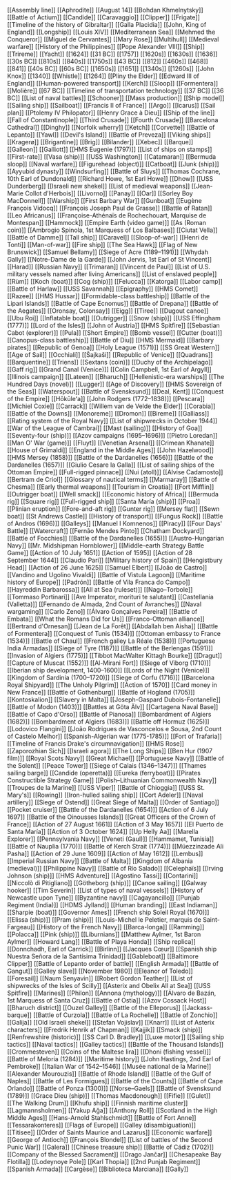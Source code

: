[[Assembly line]]
[[Aphrodite]]
[[August 14]]
[[Bohdan Khmelnytsky]]
[[Battle of Actium]]
[[Candide]]
[[Caravaggio]]
[[Clipper]]
[[Frigate]]
[[Timeline of the history of Gibraltar]]
[[Galla Placidia]]
[[John, King of England]]
[[Longship]]
[[Louis XIV]]
[[Mediterranean Sea]]
[[Mehmed the Conqueror]]
[[Miguel de Cervantes]]
[[Mary Rose]]
[[Multihull]]
[[Medieval warfare]]
[[History of the Philippines]]
[[Pope Alexander VIII]]
[[Ship]]
[[Trireme]]
[[Yacht]]
[[1624]]
[[31 BC]]
[[1757]]
[[1620s]]
[[1630s]]
[[1636]]
[[30s BC]]
[[810s]]
[[840s]]
[[1750s]]
[[43 BC]]
[[812]]
[[460s]]
[[468]]
[[841]]
[[40s BC]]
[[60s BC]]
[[1650s]]
[[1651]]
[[1340s]]
[[1260s]]
[[John Knox]]
[[1340]]
[[Whistle]]
[[1264]]
[[Pliny the Elder]]
[[Edward III of England]]
[[Human-powered transport]]
[[Kerch]]
[[Sloop]]
[[Formentera]]
[[Molière]]
[[67 BC]]
[[Timeline of transportation technology]]
[[37 BC]]
[[36 BC]]
[[List of naval battles]]
[[Schooner]]
[[Mass production]]
[[Ship model]]
[[Sailing ship]]
[[Sailboat]]
[[Francis II of France]]
[[Argo]]
[[Icarus]]
[[Sail plan]]
[[Ptolemy IV Philopator]]
[[Henry Grace à Dieu]]
[[Ship of the line]]
[[Fall of Constantinople]]
[[Third Crusade]]
[[Fourth Crusade]]
[[Barcelona Cathedral]]
[[Dinghy]]
[[Norfolk wherry]]
[[Ketch]]
[[Corvette]]
[[Battle of Lepanto]]
[[Yawl]]
[[Devil's Island]]
[[Battle of Preveza]]
[[Viking ships]]
[[Kragerø]]
[[Brigantine]]
[[Brig]]
[[Bilander]]
[[Xebec]]
[[Barque]]
[[Galleon]]
[[Galliott]]
[[HMS Eugenie (1797)]]
[[List of ships on stamps]]
[[First-rate]]
[[Vasa (ship)]]
[[USS Washington]]
[[Catamaran]]
[[Bermuda sloop]]
[[Naval warfare]]
[[Figurehead (object)]]
[[Catboat]]
[[Junk (ship)]]
[[Ayyubid dynasty]]
[[Windsurfing]]
[[Battle of Sluys]]
[[Thomas Cochrane, 10th Earl of Dundonald]]
[[Richard Howe, 1st Earl Howe]]
[[Dhow]]
[[USS Dunderberg]]
[[Israeli new shekel]]
[[List of medieval weapons]]
[[Jean-Marie Collot d'Herbois]]
[[Livorno]]
[[Panay]]
[[Oar]]
[[Sorley Boy MacDonnell]]
[[Warship]]
[[First Barbary War]]
[[Gunboat]]
[[Eugène François Vidocq]]
[[François Joseph Paul de Grasse]]
[[Battle of Ratan]]
[[Leo Africanus]]
[[Françoise-Athénaïs de Rochechouart, Marquise de Montespan]]
[[Hammock]]
[[Empire Earth (video game)]]
[[As (Roman coin)]]
[[Ambrogio Spinola, 1st Marquess of Los Balbases]]
[[Ciutat Vella]]
[[Battle of Damme]]
[[Tall ship]]
[[Caravel]]
[[Sloop-of-war]]
[[Henri de Tonti]]
[[Man-of-war]]
[[Fire ship]]
[[The Sea Hawk]]
[[Flag of New Brunswick]]
[[Samuel Bellamy]]
[[Siege of Acre (1189–1191)]]
[[Whydah Gally]]
[[Notre-Dame de la Garde]]
[[John Jervis, 1st Earl of St Vincent]]
[[Harad]]
[[Russian Navy]]
[[Trimaran]]
[[Vincent de Paul]]
[[List of U.S. military vessels named after living Americans]]
[[List of enslaved people]]
[[Rùm]]
[[Koch (boat)]]
[[Cog (ship)]]
[[Felucca]]
[[Katorga]]
[[Labor camp]]
[[Battle of Harlaw]]
[[USS Savannah]]
[[Epigraphy]]
[[HMS Comet]]
[[Razee]]
[[HMS Hussar]]
[[Formidable-class battleship]]
[[Battle of the Lipari Islands]]
[[Battle of Cape Ecnomus]]
[[Battle of Drepana]]
[[Battle of the Aegates]]
[[Oronsay, Colonsay]]
[[Eigg]]
[[Tiree]]
[[Dugout canoe]]
[[Ubu Roi]]
[[Inflatable boat]]
[[Outrigger]]
[[Snow (ship)]]
[[USS Effingham (1777)]]
[[Lord of the Isles]]
[[John of Austria]]
[[HMS Spitfire]]
[[Sebastian Cabot (explorer)]]
[[Pula]]
[[Short Empire]]
[[Bomb vessel]]
[[Cutter (boat)]]
[[Canopus-class battleship]]
[[Battle of Diu]]
[[HMS Mermaid]]
[[Barbary pirates]]
[[Republic of Genoa]]
[[Holy League (1571)]]
[[SS Great Western]]
[[Age of Sail]]
[[Occhiali]]
[[Šajkaši]]
[[Republic of Venice]]
[[Quadrans]]
[[Barquentine]]
[[Triens]]
[[Sextans (coin)]]
[[Duchy of the Archipelago]]
[[Gaff rig]]
[[Grand Canal (Venice)]]
[[Colin Campbell, 1st Earl of Argyll]]
[[Illinois campaign]]
[[Lateen]]
[[Bharuch]]
[[Hellenistic-era warships]]
[[The Hundred Days (novel)]]
[[Lugger]]
[[Age of Discovery]]
[[HMS Sovereign of the Seas]]
[[Waterspout]]
[[Battle of Svensksund]]
[[Deal, Kent]]
[[Conquest of the Empire]]
[[Hōkūleʻa]]
[[John Rodgers (1772–1838)]]
[[Pescara]]
[[Michiel Coxie]]
[[Carrack]]
[[Willem van de Velde the Elder]]
[[Corabia]]
[[Battle of the Downs]]
[[Monoreme]]
[[Dromon]]
[[Bireme]]
[[Galliass]]
[[Rating system of the Royal Navy]]
[[List of shipwrecks in October 1944]]
[[War of the League of Cambrai]]
[[Mast (sailing)]]
[[History of Goa]]
[[Seventy-four (ship)]]
[[Azov campaigns (1695–1696)]]
[[Pietro Loredan]]
[[Man O' War (game)]]
[[Fluyt]]
[[Venetian Arsenal]]
[[Crimean Khanate]]
[[House of Grimaldi]]
[[England in the Middle Ages]]
[[John Hazelwood]]
[[HMS Mersey (1858)]]
[[Battle of the Dardanelles (1656)]]
[[Battle of the Dardanelles (1657)]]
[[Giulio Cesare la Galla]]
[[List of sailing ships of the Ottoman Empire]]
[[Full-rigged pinnace]]
[[Nui (atoll)]]
[[Alvise Cadamosto]]
[[Bertram de Criol]]
[[Glossary of nautical terms]]
[[Marmaray]]
[[Battle of Chesma]]
[[Early thermal weapons]]
[[Tourism in Croatia]]
[[Fort Mifflin]]
[[Outrigger boat]]
[[Well smack]]
[[Economic history of Africa]]
[[Bermuda rig]]
[[Square rig]]
[[Full-rigged ship]]
[[Santa María (ship)]]
[[Proa]]
[[Plinian eruption]]
[[Fore-and-aft rig]]
[[Gunter rig]]
[[Mersey flat]]
[[Sewn boat]]
[[St Andrews Castle]]
[[History of transport]]
[[Fungus Rock]]
[[Battle of Andros (1696)]]
[[Galleys]]
[[Manuel I Komnenos]]
[[Piracy]]
[[Four Days' Battle]]
[[Watercraft]]
[[Fernão Mendes Pinto]]
[[Chatham Dockyard]]
[[Battle of Focchies]]
[[Battle of the Dardanelles (1655)]]
[[Austro-Hungarian Navy]]
[[Mr. Midshipman Hornblower]]
[[Middle-earth Strategy Battle Game]]
[[Action of 10 July 1651]]
[[Action of 1595]]
[[Action of 28 September 1644]]
[[Claudio Pari]]
[[Military history of Spain]]
[[Hengistbury Head]]
[[Action of 26 June 1625]]
[[Samuel Elbert]]
[[João de Castro]]
[[Vandino and Ugolino Vivaldi]]
[[Battle of Vistula Lagoon]]
[[Maritime history of Europe]]
[[Padrón]]
[[Battle of Vila Franca do Campo]]
[[Hayreddin Barbarossa]]
[[All at Sea (ruleset)]]
[[Nago–Torbole]]
[[Tommaso Portinari]]
[[Ave Imperator, morituri te salutant]]
[[Castellania (Valletta)]]
[[Fernando de Almada, 2nd Count of Avranches]]
[[Naval wargaming]]
[[Carlo Zeno]]
[[Álvaro Gonçalves Pereira]]
[[Battle of Embata]]
[[What the Romans Did for Us]]
[[Franco-Ottoman alliance]]
[[Bertrand d'Ornesan]]
[[Jean de La Forêt]]
[[Abdallah ben Aisha]]
[[Battle of Formentera]]
[[Conquest of Tunis (1534)]]
[[Ottoman embassy to France (1534)]]
[[Battle of Chaul]]
[[French galley La Réale (1538)]]
[[Portuguese India Armadas]]
[[Siege of Tyre (1187)]]
[[Battle of the Berlengas (1591)]]
[[Invasion of Algiers (1775)]]
[[Tibbot MacWalter Kittagh Bourke]]
[[Dragut]]
[[Capture of Muscat (1552)]]
[[Al-Mirani Fort]]
[[Siege of Viborg (1710)]]
[[Iberian ship development, 1400–1600]]
[[Lords of the Night (Venice)]]
[[Kingdom of Sardinia (1700–1720)]]
[[Siege of Corfu (1716)]]
[[Barcelona Royal Shipyard]]
[[The Unholy Pilgrim]]
[[Action of 1570]]
[[Card money in New France]]
[[Battle of Gothenburg]]
[[Battle of Hogland (1705)]]
[[Kontoskalion]]
[[Slavery in Malta]]
[[Joseph-Gaspard Dubois-Fontanelle]]
[[Battle of Modon (1403)]]
[[Battles at Göta Älv]]
[[Cartagena Naval Base]]
[[Battle of Capo d'Orso]]
[[Battle of Pianosa]]
[[Bombardment of Algiers (1682)]]
[[Bombardment of Algiers (1683)]]
[[Battle off Hormuz (1625)]]
[[Lodovico Flangini]]
[[João Rodrigues de Vasconcelos e Sousa, 2nd Count of Castelo Melhor]]
[[Spanish-Algerian war (1775-1785)]]
[[Fort of Trafaria]]
[[Timeline of Francis Drake's circumnavigation]]
[[HMS Rose]]
[[Zaporozhian Sich]]
[[Israeli agora]]
[[The Long Ships]]
[[Ben Hur (1907 film)]]
[[Royal Scots Navy]]
[[Great Michael]]
[[Portuguese Navy]]
[[Battle of the Solent]]
[[Peace Tower]]
[[Siege of Calais (1346–1347)]]
[[Thames sailing barge]]
[[Candide (operetta)]]
[[Eureka (ferryboat)]]
[[Pirates Constructible Strategy Game]]
[[Polish–Lithuanian Commonwealth Navy]]
[[Troupes de la Marine]]
[[USS Viper]]
[[Battle of Chioggia]]
[[USS St. Mary's]]
[[Rowing]]
[[Iron-hulled sailing ship]]
[[Cort Adeler]]
[[Naval artillery]]
[[Siege of Ostend]]
[[Great Siege of Malta]]
[[Order of Santiago]]
[[Pocket cruiser]]
[[Battle of the Dardanelles (1654)]]
[[Action of 6 July 1697]]
[[Battle of the Oinousses Islands]]
[[Great Officers of the Crown of France]]
[[Action of 27 August 1661]]
[[Action of 3 May 1657]]
[[El Puerto de Santa María]]
[[Action of 3 October 1624]]
[[Up Helly Aa]]
[[Marella Explorer]]
[[Pennsylvania Navy]]
[[Veneti (Gaul)]]
[[Hammamet, Tunisia]]
[[Battle of Nauplia (1770)]]
[[Battle of Kerch Strait (1774)]]
[[Müezzinzade Ali Pasha]]
[[Action of 29 June 1609]]
[[Action of May 1612]]
[[Lembus]]
[[Imperial Russian Navy]]
[[Battle of Malta]]
[[Kingdom of Albania (medieval)]]
[[Philippine Navy]]
[[Battle of Río Salado]]
[[Celephaïs]]
[[Irving Johnson (ship)]]
[[HMS Adventure]]
[[Agostino Tassi]]
[[Contarini]]
[[Niccolò di Pitigliano]]
[[Götheborg (ship)]]
[[Canoe sailing]]
[[Galway hooker]]
[[Tim Severin]]
[[List of types of naval vessels]]
[[History of Newcastle upon Tyne]]
[[Byzantine navy]]
[[Cagayancillo]]
[[Punjab Regiment (India)]]
[[HDMS Jylland]]
[[Human branding]]
[[East Indiaman]]
[[Sharpie (boat)]]
[[Governor Ames]]
[[French ship Soleil Royal (1670)]]
[[Elissa (ship)]]
[[Pram (ship)]]
[[Louis-Michel le Peletier, marquis de Saint-Fargeau]]
[[History of the French Navy]]
[[Barca-longa]]
[[Ramming]]
[[Polacca]]
[[Pink (ship)]]
[[Liburnians]]
[[Matthew Aylmer, 1st Baron Aylmer]]
[[Howard Lang]]
[[Battle of Playa Honda]]
[[Ship replica]]
[[Donnchadh, Earl of Carrick]]
[[Birlinn]]
[[Jacques Cœur]]
[[Spanish ship Nuestra Señora de la Santísima Trinidad]]
[[Gableboat]]
[[Baltimore Clipper]]
[[Battle of Lepanto order of battle]]
[[English Armada]]
[[Battle of Gangut]]
[[Galley slave]]
[[November 1980]]
[[Eleanor of Toledo]]
[[Foresail]]
[[Naum Senyavin]]
[[Robert Gordon Teather]]
[[List of shipwrecks of the Isles of Scilly]]
[[Asterix and Obelix All at Sea]]
[[USS Spitfire]]
[[Marines]]
[[Philon]]
[[Annona (mythology)]]
[[Álvaro de Bazán, 1st Marquess of Santa Cruz]]
[[Battle of Ostia]]
[[Azov Cossack Host]]
[[Bharuch district]]
[[Ouzel Galley]]
[[Battle of the Elleporus]]
[[Jackass-barque]]
[[Battle of Curzola]]
[[Battle of La Rochelle]]
[[Battle of Zonchio]]
[[Galija]]
[[Old Israeli shekel]]
[[Stefan Vojislav]]
[[Knarr]]
[[List of Asterix characters]]
[[Fredrik Henrik af Chapman]]
[[Kajjik]]
[[Smack (ship)]]
[[Renfrewshire (historic)]]
[[SS Carl D. Bradley]]
[[Luxe motor]]
[[Sailing ship tactics]]
[[Naval tactics]]
[[Galley tactics]]
[[Battle of the Thousand Islands]]
[[Crommesteven]]
[[Coins of the Maltese lira]]
[[Dhoni (fishing vessel)]]
[[Battle of Meloria (1284)]]
[[Maritime history]]
[[John Hastings, 2nd Earl of Pembroke]]
[[Italian War of 1542–1546]]
[[Musée national de la Marine]]
[[Alexander Mourouzis]]
[[Battle of Rhode Island]]
[[Battle of the Gulf of Naples]]
[[Battle of Les Formigues]]
[[Battle of the Counts]]
[[Battle of Cape Orlando]]
[[Battle of Ponza (1300)]]
[[Norse–Gaels]]
[[Battle of Svensksund (1789)]]
[[Grace Dieu (ship)]]
[[Thomas Macdonough]]
[[Fifie]]
[[Gulet]]
[[The Walking Drum]]
[[Khufu ship]]
[[Finnish maritime cluster]]
[[Lagmannsholmen]]
[[Yakup Ağa]]
[[Anthony Roll]]
[[Scotland in the High Middle Ages]]
[[Hans-Arnold Stahlschmidt]]
[[Battle of Fort Anne]]
[[Tessarakonteres]]
[[Flags of Europe]]
[[Galley (disambiguation)]]
[[Titisee]]
[[Order of Saints Maurice and Lazarus]]
[[Economic warfare]]
[[George of Antioch]]
[[François Blondel]]
[[List of battles of the Second Punic War]]
[[Galera]]
[[Chinese treasure ship]]
[[Battle of Cádiz (1702)]]
[[Company of the Blessed Sacrament]]
[[Drago Jančar]]
[[Chesapeake Bay Flotilla]]
[[Lodeynoye Pole]]
[[Karl Thopia]]
[[2nd Punjab Regiment]]
[[Spanish Armada]]
[[Cargèse]]
[[Biblioteca Marciana]]
[[Gally]]
